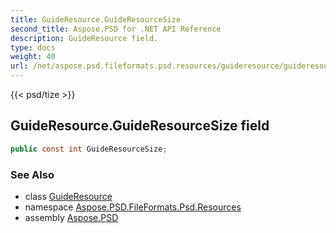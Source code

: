 ```yaml
---
title: GuideResource.GuideResourceSize
second_title: Aspose.PSD for .NET API Reference
description: GuideResource field. 
type: docs
weight: 40
url: /net/aspose.psd.fileformats.psd.resources/guideresource/guideresourcesize/
---
```

{{< psd/tize >}}
## GuideResource.GuideResourceSize field

```csharp
public const int GuideResourceSize;
```

### See Also

* class [GuideResource](../)
* namespace [Aspose.PSD.FileFormats.Psd.Resources](../../guideresource/)
* assembly [Aspose.PSD](../../../)



